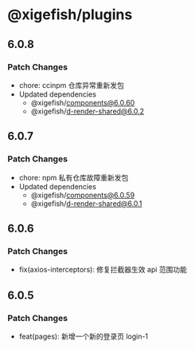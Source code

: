 # @xigefish/plugins

## 6.0.8

### Patch Changes

- chore: ccinpm 仓库异常重新发包
- Updated dependencies
  - @xigefish/components@6.0.60
  - @xigefish/d-render-shared@6.0.2

## 6.0.7

### Patch Changes

- chore: npm 私有仓库故障重新发包
- Updated dependencies
  - @xigefish/components@6.0.59
  - @xigefish/d-render-shared@6.0.1

## 6.0.6

### Patch Changes

- fix(axios-interceptors): 修复拦截器生效 api 范围功能

## 6.0.5

### Patch Changes

- feat(pages): 新增一个新的登录页 login-1
